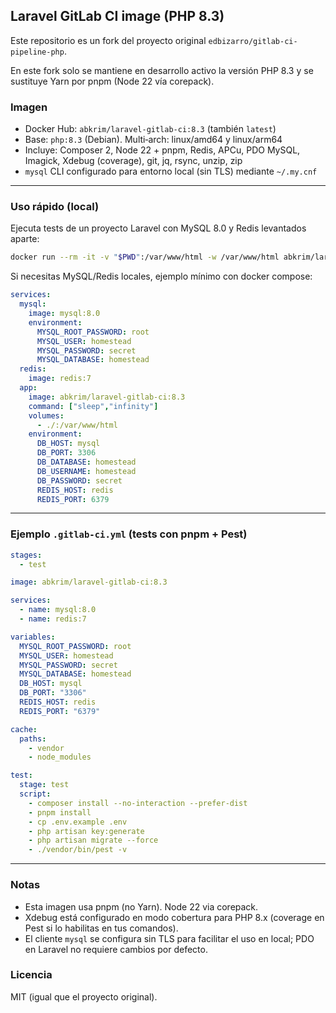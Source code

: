 ## Laravel GitLab CI image (PHP 8.3)

Este repositorio es un fork del proyecto original `edbizarro/gitlab-ci-pipeline-php`.

En este fork solo se mantiene en desarrollo activo la versión PHP 8.3 y se sustituye Yarn por pnpm (Node 22 vía corepack).

### Imagen
- Docker Hub: `abkrim/laravel-gitlab-ci:8.3` (también `latest`)
- Base: `php:8.3` (Debian). Multi‑arch: linux/amd64 y linux/arm64
- Incluye: Composer 2, Node 22 + pnpm, Redis, APCu, PDO MySQL, Imagick, Xdebug (coverage), git, jq, rsync, unzip, zip
- `mysql` CLI configurado para entorno local (sin TLS) mediante `~/.my.cnf`

---

### Uso rápido (local)
Ejecuta tests de un proyecto Laravel con MySQL 8.0 y Redis levantados aparte:

```bash
docker run --rm -it -v "$PWD":/var/www/html -w /var/www/html abkrim/laravel-gitlab-ci:8.3 bash -lc 'composer install --no-interaction --prefer-dist && pnpm install && cp .env.example .env && php artisan key:generate && php artisan migrate --force && ./vendor/bin/pest -v'
```

Si necesitas MySQL/Redis locales, ejemplo mínimo con docker compose:

```yaml
services:
  mysql:
    image: mysql:8.0
    environment:
      MYSQL_ROOT_PASSWORD: root
      MYSQL_USER: homestead
      MYSQL_PASSWORD: secret
      MYSQL_DATABASE: homestead
  redis:
    image: redis:7
  app:
    image: abkrim/laravel-gitlab-ci:8.3
    command: ["sleep","infinity"]
    volumes:
      - ./:/var/www/html
    environment:
      DB_HOST: mysql
      DB_PORT: 3306
      DB_DATABASE: homestead
      DB_USERNAME: homestead
      DB_PASSWORD: secret
      REDIS_HOST: redis
      REDIS_PORT: 6379
```

---

### Ejemplo `.gitlab-ci.yml` (tests con pnpm + Pest)
```yaml
stages:
  - test

image: abkrim/laravel-gitlab-ci:8.3

services:
  - name: mysql:8.0
  - name: redis:7

variables:
  MYSQL_ROOT_PASSWORD: root
  MYSQL_USER: homestead
  MYSQL_PASSWORD: secret
  MYSQL_DATABASE: homestead
  DB_HOST: mysql
  DB_PORT: "3306"
  REDIS_HOST: redis
  REDIS_PORT: "6379"

cache:
  paths:
    - vendor
    - node_modules

test:
  stage: test
  script:
    - composer install --no-interaction --prefer-dist
    - pnpm install
    - cp .env.example .env
    - php artisan key:generate
    - php artisan migrate --force
    - ./vendor/bin/pest -v
```

---

### Notas
- Esta imagen usa pnpm (no Yarn). Node 22 via corepack.
- Xdebug está configurado en modo cobertura para PHP 8.x (coverage en Pest si lo habilitas en tus comandos).
- El cliente `mysql` se configura sin TLS para facilitar el uso en local; PDO en Laravel no requiere cambios por defecto.

### Licencia
MIT (igual que el proyecto original).

